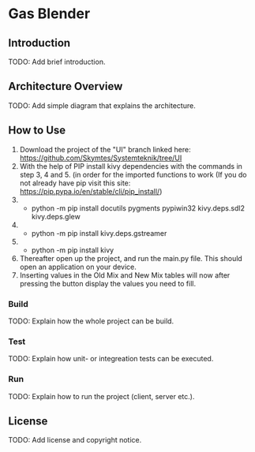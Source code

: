 # Gas Blender

## Introduction

TODO: Add brief introduction.

## Architecture Overview

TODO: Add simple diagram that explains the architecture.

## How to Use
1. Download the project of the "UI" branch linked here: https://github.com/Skymtes/Systemteknik/tree/UI
2. With the help of PIP install kivy dependencies with the commands in step 3, 4 and 5. (in order for the imported functions to work (If you do not already have pip visit this site: https://pip.pypa.io/en/stable/cli/pip_install/)
3. * python -m pip install docutils pygments pypiwin32 kivy.deps.sdl2 kivy.deps.glew
4. * python -m pip install kivy.deps.gstreamer 
5. * python -m pip install kivy
6. Thereafter open up the project, and run the main.py file. This should open an application on your device.
7. Inserting values in the Old Mix and New Mix tables will now after pressing the button display the values you need to fill. 


### Build

TODO: Explain how the whole project can be build.

### Test

TODO: Explain how unit- or integreation tests can be executed.

### Run

TODO: Explain how to run the project (client, server etc.).

## License

TODO: Add license and copyright notice.
